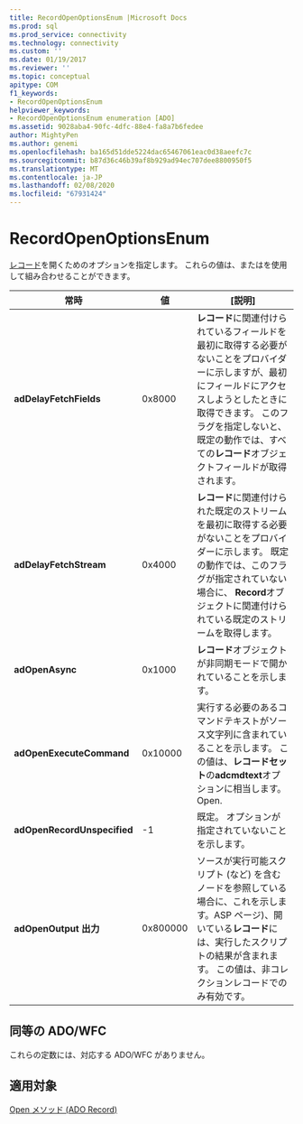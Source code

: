 ```yaml
---
title: RecordOpenOptionsEnum |Microsoft Docs
ms.prod: sql
ms.prod_service: connectivity
ms.technology: connectivity
ms.custom: ''
ms.date: 01/19/2017
ms.reviewer: ''
ms.topic: conceptual
apitype: COM
f1_keywords:
- RecordOpenOptionsEnum
helpviewer_keywords:
- RecordOpenOptionsEnum enumeration [ADO]
ms.assetid: 9028aba4-90fc-4dfc-88e4-fa8a7b6fedee
author: MightyPen
ms.author: genemi
ms.openlocfilehash: ba165d51dde5224dac65467061eac0d38aeefc7c
ms.sourcegitcommit: b87d36c46b39af8b929ad94ec707dee8800950f5
ms.translationtype: MT
ms.contentlocale: ja-JP
ms.lasthandoff: 02/08/2020
ms.locfileid: "67931424"
---
```

# <a name="recordopenoptionsenum"></a>RecordOpenOptionsEnum
[レコード](../../../ado/reference/ado-api/record-object-ado.md)を開くためのオプションを指定します。 これらの値は、またはを使用して組み合わせることができます。  
  
|常時|値|[説明]|  
|--------------|-----------|-----------------|  
|**adDelayFetchFields**|0x8000|**レコード**に関連付けられているフィールドを最初に取得する必要がないことをプロバイダーに示しますが、最初にフィールドにアクセスしようとしたときに取得できます。 このフラグを指定しないと、既定の動作では、すべての**レコード**オブジェクトフィールドが取得されます。|  
|**adDelayFetchStream**|0x4000|**レコード**に関連付けられた既定のストリームを最初に取得する必要がないことをプロバイダーに示します。 既定の動作では、このフラグが指定されていない場合に、 **Record**オブジェクトに関連付けられている既定のストリームを取得します。|  
|**adOpenAsync**|0x1000|**レコード**オブジェクトが非同期モードで開かれていることを示します。|  
|**adOpenExecuteCommand**|0x10000|実行する必要のあるコマンドテキストがソース文字列に含まれていることを示します。 この値は、**レコードセット**の**adcmdtext**オプションに相当します。 Open.|  
|**adOpenRecordUnspecified**|-1|既定。 オプションが指定されていないことを示します。|  
|**adOpenOutput 出力**|0x800000|ソースが実行可能スクリプト (など) を含むノードを参照している場合に、これを示します。ASP ページ)、開いている**レコード**には、実行したスクリプトの結果が含まれます。 この値は、非コレクションレコードでのみ有効です。|  
  
## <a name="adowfc-equivalent"></a>同等の ADO/WFC  
 これらの定数には、対応する ADO/WFC がありません。  
  
## <a name="applies-to"></a>適用対象  
 [Open メソッド (ADO Record)](../../../ado/reference/ado-api/open-method-ado-record.md)
